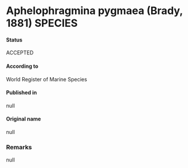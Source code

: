 Aphelophragmina pygmaea (Brady, 1881) SPECIES
=======

#### Status
ACCEPTED

#### According to
World Register of Marine Species

#### Published in
null

#### Original name
null

### Remarks
null